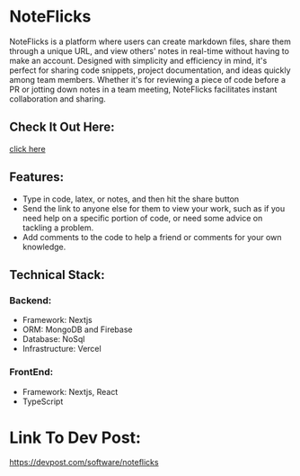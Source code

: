# NoteFlicks
NoteFlicks is a platform where users can create markdown files, share them through a unique URL, and view others' notes in real-time without having to make an account. Designed with simplicity and efficiency in mind, it's perfect for sharing code snippets, project documentation, and ideas quickly among team members. Whether it's for reviewing a piece of code before a PR or jotting down notes in a team meeting, NoteFlicks facilitates instant collaboration and sharing.

## Check It Out Here: 
[click here](https://note-flicks.vercel.app/app/edit)

## Features:
 - Type in code, latex, or notes, and then hit the share button
 - Send the link to anyone else for them to view your work, such as if you need help on a specific portion of code, or need some advice on tackling a problem. 
 - Add comments to the code to help a friend or comments for your own knowledge.

## Technical Stack:

### Backend:
- Framework: Nextjs
- ORM: MongoDB and Firebase
- Database: NoSql
- Infrastructure: Vercel

### FrontEnd:
   - Framework: Nextjs, React
   - TypeScript



# Link To Dev Post:
https://devpost.com/software/noteflicks
